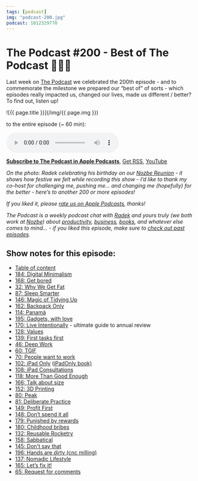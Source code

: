 ```yaml
---
tags: [podcast]
img: "podcast-200.jpg"
podcast: 1012329770
---
```


# The Podcast #200 - Best of The Podcast 🍾💯💯

Last week on [The Podcast][p] we celebrated the 200th episode - and to commemorate the milestone we prepared our “best of” of sorts - which episodes really impacted us, changed our lives, made us different / better? To find out, listen up!

<!--More-->

![{{ page.title }}](/img/{{ page.img }})

 to the entire episode (~ 60 min):

<audio controls>
<source src="https://files.nozbe.com/podcast/200.mp3" type="audio/mpeg">
</audio>

**[Subscribe to The Podcast in Apple Podcasts][i]**, [Get RSS][rss], [YouTube][y]

*On the photo: Radek celebrating his birthday on our [Nozbe Reunion](https://sliwinski.com/reunion) - it shows how festive we felt while recording this show - I’d like to thank my co-host for challenging me, pushing me... and changing me (hopefully) for the better - here’s to another 200 or more episodes!*

*If you liked it, please [rate us on Apple Podcasts][i], thanks!*

*The Podcast is a weekly podcast chat with [Radek][r] and yours truly (we both work at [Nozbe][n]) about [productivity](/productivity), [business](/business), [books](/books), and whatever else comes to mind… - if you liked this episode, make sure to [check out past episodes](/podcast).*

## Show notes for this episode:

  * [Table of content](https://thepodcast.fm/toc)
  * [184: Digital Minimalism](/podcast-184)
  * [168: Get bored](/podcast-168)
  * [32: Why We Get Fat](/podcast-32)
  * [87: Sleep Smarter](/podcast-87)
  * [146: Magic of Tidying Up](/podcast-146)
  * [162: Backpack Only](/podcast-162)
  * [114: Panamá](/podcast-114)
  * [195: Gadgets, with love](/podcast-195)
  * [170: Live Intentionally](/podcast-170) - ultimate guide to annual review
  * [128: Values](/podcast-128)
  * [139: First tasks first](/podcast-139)
  * [46: Deep Work](/podcast-46)
  * [60: TGIF](/podcast-60)
  * [70: People want to work](/podcast-70)
  * [102: iPad Only](/podcast-102) ([iPadOnly book)](https://www.amazon.com/iPadOnly-first-post-PC-everything-between-ebook/dp/B00DVETZW6)
  * [108: iPad Consultations](/podcast-108)
  * [118: More Than Good Enough](/podcast-118)
  * [166: Talk about size](/podcast-166)
  * [152: 3D Printing](/podcast-152)
  * [80: Peak](/podcast-80)
  * [81: Deliberate Practice](/podcast-81)
  * [149: Profit First](/podcast-149)
  * [148: Don’t spend it all](/podcast-148)
  * [179: Punished by rewards](/podcast-179)
  * [180: Childhood bribes](/podcast-180)
  * [132: Reusable Rocketry](/podcast-132)
  * [158: Sabbatical](/podcast-158)
  * [145: Don't say that](/podcast-145)
  * [196: Hands are dirty (cnc milling)](/podcast-196)
  * [137: Nomadic Lifestyle](/podcast-137)
  * [165: Let’s fix it!](/podcast-165)
  * [65: Request for comments](/podcast-65)

[y]: https://michael.gratis/thepodcastyt
[rss]: https://thepodcast.fm/episodes?format=RSS
[e]: /podcast-200

[p]: /podcast
[n]: https://nozbe.com/?a=mike
[r]: https://michael.gratis/radex
[i]: https://michael.gratis/thepodcast
[o]: https://michael.gratis/ipadonly


